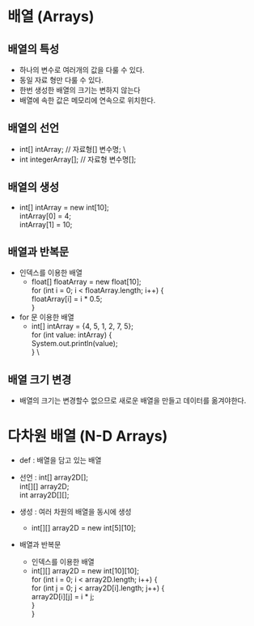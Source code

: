 # 배열 (Arrays)
## 배열의 특성
* 하나의 변수로 여러개의 값을 다룰 수 있다.
* 동일 자료 형만 다룰 수 있다.
* 한번 생성한 배열의 크기는 변하지 않는다
* 배열에 속한 값은 메모리에 연속으로 위치한다.
## 배열의 선언
* int[] intArray; // 자료형[] 변수명; \
* int integerArray[]; // 자료형 변수명[];
## 배열의 생성
* int[] intArray = new int[10]; \
  intArray[0] = 4; \
  intArray[1] = 10;
## 배열과 반복문
* 인덱스를 이용한 배열
    * float[] floatArray = new float[10]; \
      for (int i = 0; i < floatArray.length; i++) { \
        floatArray[i] = i * 0.5; \
      }
* for 문 이용한 배열
    * int[] intArray = {4, 5, 1, 2, 7, 5}; \
      for (int value: intArray) { \
        System.out.println(value); \
      }       \
## 배열 크기 변경
* 배열의 크기는 변경할수 없으므로 새로운 배열을 만들고 데이터를 옮겨야한다. 
# 다차원 배열 (N-D Arrays)
* def : 배열을 담고 있는 배열 
* 선언 : int[] array2D[];  
       int[][] array2D;  
       int array2D[][]; 
       
* 생성 : 여러 차원의 배열을 동시에 생성
    * int[][] array2D = new int[5][10];
* 배열과 반복문
    * 인덱스를 이용한 배열
    * int[][] array2D = new int[10][10];\
      for (int i = 0; i < array2D.length; i++) {\
        for (int j = 0; j < array2D[i].length; j++) {\
          array2D[i][j] = i * j;\
        }\
      }
